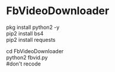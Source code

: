 # FbVideoDownloader
pkg install python2 -y<br>
pip2 install bs4 <br>
pip2 install requests <br>

cd FbVideoDownloader <br>
python2 fbvid.py <br>
#don't recode <br>

